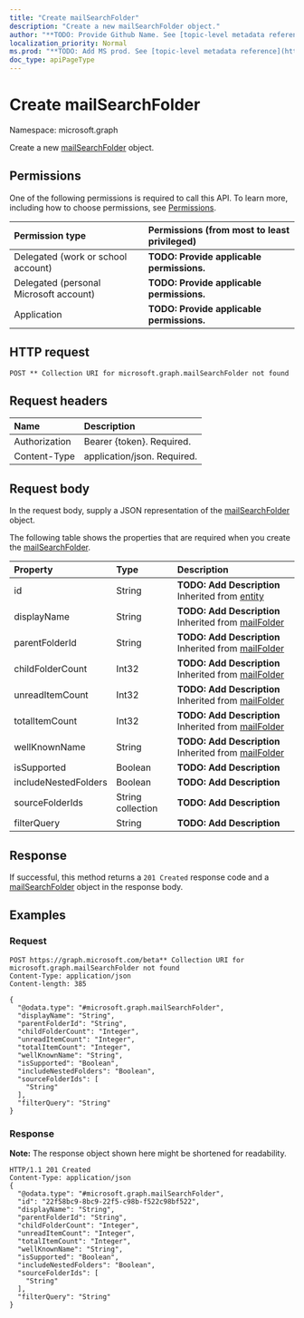 ```yaml
---
title: "Create mailSearchFolder"
description: "Create a new mailSearchFolder object."
author: "**TODO: Provide Github Name. See [topic-level metadata reference](https://msgo.azurewebsites.net/add/document/guidelines/metadata.html#topic-level-metadata)**"
localization_priority: Normal
ms.prod: "**TODO: Add MS prod. See [topic-level metadata reference](https://msgo.azurewebsites.net/add/document/guidelines/metadata.html#topic-level-metadata)**"
doc_type: apiPageType
---
```


# Create mailSearchFolder
Namespace: microsoft.graph

Create a new [mailSearchFolder](../resources/mailsearchfolder.md) object.

## Permissions
One of the following permissions is required to call this API. To learn more, including how to choose permissions, see [Permissions](/concepts/permissions-reference.md).

|Permission type|Permissions (from most to least privileged)|
|:---|:---|
|Delegated (work or school account)|**TODO: Provide applicable permissions.**|
|Delegated (personal Microsoft account)|**TODO: Provide applicable permissions.**|
|Application|**TODO: Provide applicable permissions.**|

## HTTP request

<!-- {
  "blockType": "ignored"
}
-->
``` http
POST ** Collection URI for microsoft.graph.mailSearchFolder not found
```

## Request headers
|Name|Description|
|:---|:---|
|Authorization|Bearer {token}. Required.|
|Content-Type|application/json. Required.|

## Request body
In the request body, supply a JSON representation of the [mailSearchFolder](../resources/mailsearchfolder.md) object.

The following table shows the properties that are required when you create the [mailSearchFolder](../resources/mailsearchfolder.md).

|Property|Type|Description|
|:---|:---|:---|
|id|String|**TODO: Add Description** Inherited from [entity](../resources/entity.md)|
|displayName|String|**TODO: Add Description** Inherited from [mailFolder](../resources/mailfolder.md)|
|parentFolderId|String|**TODO: Add Description** Inherited from [mailFolder](../resources/mailfolder.md)|
|childFolderCount|Int32|**TODO: Add Description** Inherited from [mailFolder](../resources/mailfolder.md)|
|unreadItemCount|Int32|**TODO: Add Description** Inherited from [mailFolder](../resources/mailfolder.md)|
|totalItemCount|Int32|**TODO: Add Description** Inherited from [mailFolder](../resources/mailfolder.md)|
|wellKnownName|String|**TODO: Add Description** Inherited from [mailFolder](../resources/mailfolder.md)|
|isSupported|Boolean|**TODO: Add Description**|
|includeNestedFolders|Boolean|**TODO: Add Description**|
|sourceFolderIds|String collection|**TODO: Add Description**|
|filterQuery|String|**TODO: Add Description**|



## Response

If successful, this method returns a `201 Created` response code and a [mailSearchFolder](../resources/mailsearchfolder.md) object in the response body.

## Examples

### Request
<!-- {
  "blockType": "request",
  "name": "create_mailsearchfolder_from_"
}
-->
``` http
POST https://graph.microsoft.com/beta** Collection URI for microsoft.graph.mailSearchFolder not found
Content-Type: application/json
Content-length: 385

{
  "@odata.type": "#microsoft.graph.mailSearchFolder",
  "displayName": "String",
  "parentFolderId": "String",
  "childFolderCount": "Integer",
  "unreadItemCount": "Integer",
  "totalItemCount": "Integer",
  "wellKnownName": "String",
  "isSupported": "Boolean",
  "includeNestedFolders": "Boolean",
  "sourceFolderIds": [
    "String"
  ],
  "filterQuery": "String"
}
```


### Response
**Note:** The response object shown here might be shortened for readability.
<!-- {
  "blockType": "response",
  "truncated": true,
  "@odata.type": "microsoft.graph.mailsearchfolder"
}
-->
``` http
HTTP/1.1 201 Created
Content-Type: application/json
{
  "@odata.type": "#microsoft.graph.mailSearchFolder",
  "id": "22f58bc9-8bc9-22f5-c98b-f522c98bf522",
  "displayName": "String",
  "parentFolderId": "String",
  "childFolderCount": "Integer",
  "unreadItemCount": "Integer",
  "totalItemCount": "Integer",
  "wellKnownName": "String",
  "isSupported": "Boolean",
  "includeNestedFolders": "Boolean",
  "sourceFolderIds": [
    "String"
  ],
  "filterQuery": "String"
}
```

